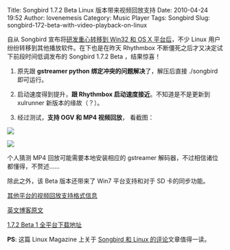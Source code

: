 Title: Songbird 1.7.2 Beta Linux 版本带来视频回放支持
Date: 2010-04-24 19:52
Author: lovenemesis
Category: Music Player
Tags: Songbird
Slug: songbird-172-beta-with-video-playback-on-linux

自从 Songbird 宣布将[研发重心转移到 Win32 和 OS X
平台后](http://linuxtoy.org/archives/shortnews-audacity-songbird-firefox.html)，不少
Linux 用户纷纷转移到其他播放软件。在下也是在昨天 Rhythmbox
不断僵死之后才又决定试下前段时间低调发布的 Songbird 1.7.2 Beta
，结果惊喜！

1. 原先跟 **gstreamer python 绑定冲突的问题解决**了，解压后直接
./songbird 即可运行。

2. 启动速度得到提升，**跟 Rhythmbox 启动速度接近**。不知道是不是更新到
xulrunner 新版本的缘故（？）。

3. 经过测试，**支持 OGV 和 MP4 视频回放**， 看截图：

[![](http://i.linuxtoy.org/images/2010/04/songbird_video_ogv-300x187.png)](http://i.linuxtoy.org/images/2010/04/songbird_video_ogv.png)

[![](http://i.linuxtoy.org/images/2010/04/songbird_video_mp4-300x187.png)](http://i.linuxtoy.org/images/2010/04/songbird_video_mp4.png)

个人猜测 MP4 回放可能需要本地安装相应的 gstreamer
解码器，不过相信诸位都懂得，不赘述……

除此之外，该 Beta 版本还带来了 Win7 平台支持和对于 SD 卡的同步功能。

[其他平台的视频回放支持格式信息](http://wiki.songbirdnest.com/Docs/Video_Codec_Support)

[英文博客原文](http://blog.songbirdnest.com/2010/04/15/songbird-1-7-b1-available-for-download/)

[1.7.2 Beta 1
全平台下载地址](http://wiki.songbirdnest.com/Developer/Articles/Builds/Nightly_Builds)

**PS**: 这篇 Linux Magazine 上关于 [Songbird 和 Linux
的评论](http://www.linux-mag.com/cache/7761/1.html)文章值得一读。
